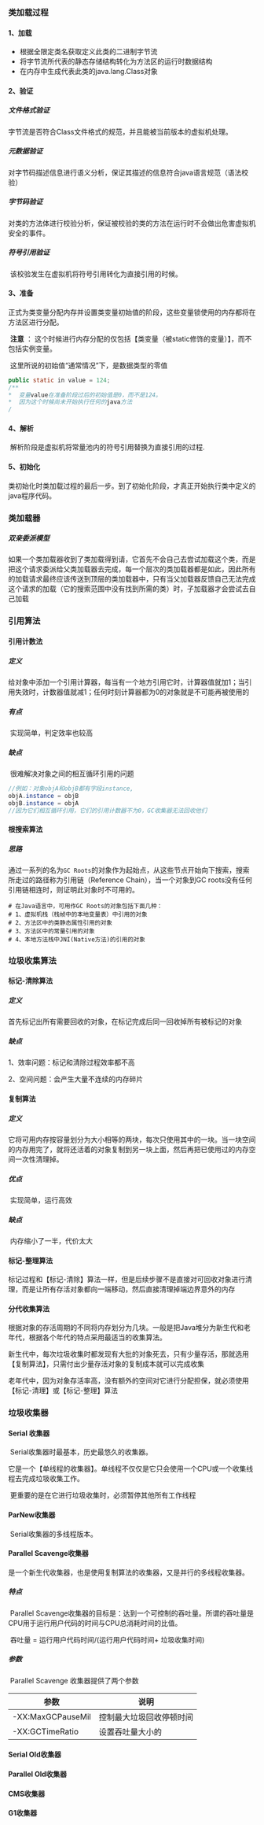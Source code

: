### 类加载过程

#### 1、加载

* 根据全限定类名获取定义此类的二进制字节流
* 将字节流所代表的静态存储结构转化为方法区的运行时数据结构
* 在内存中生成代表此类的java.lang.Class对象

#### 2、验证

##### 文件格式验证

​	字节流是否符合Class文件格式的规范，并且能被当前版本的虚拟机处理。

##### 元数据验证

​	对字节码描述信息进行语义分析，保证其描述的信息符合java语言规范（语法校验）

##### 字节码验证

​	对类的方法体进行校验分析，保证被校验的类的方法在运行时不会做出危害虚拟机安全的事件。

##### 符号引用验证

​	该校验发生在虚拟机将符号引用转化为直接引用的时候。

#### 3、准备

​	正式为类变量分配内存并设置类变量初始值的阶段，这些变量锁使用的内存都将在方法区进行分配。

​	**注意** ： 这个时候进行内存分配的仅包括【类变量（被static修饰的变量）】，而不包括实例变量。

​		     这里所说的初始值“通常情况”下，是数据类型的零值

```java 
public static in value = 124;
/**
*  变量value在准备阶段过后的初始值是0，而不是124。
*  因为这个时候尚未开始执行任何的java方法
/
```

#### 4、解析

​	解析阶段是虚拟机将常量池内的符号引用替换为直接引用的过程.

#### 5、初始化

​	类初始化时类加载过程的最后一步。到了初始化阶段，才真正开始执行类中定义的java程序代码。

### 类加载器

##### 双亲委派模型

​	如果一个类加载器收到了类加载得到请，它首先不会自己去尝试加载这个类，而是把这个请求委派给父类加载器去完成，每一个层次的类加载器都是如此，因此所有的加载请求最终应该传送到顶层的类加载器中，只有当父加载器反馈自己无法完成这个请求的加载（它的搜索范围中没有找到所需的类）时，子加载器才会尝试去自己加载



### 引用算法

#### 引用计数法

##### 定义

​	给对象中添加一个引用计算器，每当有一个地方引用它时，计算器值就加1；当引用失效时，计数器值就减1；任何时刻计算器都为0的对象就是不可能再被使用的

##### 有点

​	实现简单，判定效率也较高

##### 缺点

​	很难解决对象之间的相互循环引用的问题

```java 
//例如：对象objA和objB都有字段instance,
objA.instance = objB
objB.instance = objA
//因为它们相互循环引用，它们的引用计数器不为0，GC收集器无法回收他们
```



#### 根搜索算法

##### 思路

​	通过一系列的名为```GC Roots```的对象作为起始点，从这些节点开始向下搜索，搜索所走过的路径称为引用链（Reference Chain），当一个对象到GC roots没有任何引用链相连时，则证明此对象时不可用的。

```shell
# 在Java语言中，可用作GC Roots的对象包括下面几种：
# 1、虚拟机栈（栈帧中的本地变量表）中引用的对象
# 2、方法区中的类静态属性引用的对象
# 3、方法区中的常量引用的对象
# 4、本地方法栈中JNI(Native方法)的引用的对象
```



### 垃圾收集算法

#### 标记-清除算法

##### 定义

​	首先标记出所有需要回收的对象，在标记完成后同一回收掉所有被标记的对象

##### 缺点

1、效率问题：标记和清除过程效率都不高

2、空间问题：会产生大量不连续的内存碎片

#### 复制算法

##### 定义

​	它将可用内存按容量划分为大小相等的两块，每次只使用其中的一块。当一块空间的内存用完了，就将还活着的对象复制到另一块上面，然后再把已使用过的内存空间一次性清理掉。

##### 优点

​	实现简单，运行高效

##### 缺点

​	 内存缩小了一半，代价太大

#### 标记-整理算法

​	标记过程和【标记-清除】算法一样，但是后续步骤不是直接对可回收对象进行清理，而是让所有存活对象都向一端移动，然后直接清理掉端边界意外的内存

#### 分代收集算法

​	根据对象的存活周期的不同将内存划分为几块。一般是把Java堆分为新生代和老年代，根据各个年代的特点采用最适当的收集算法。

​	新生代中，每次垃圾收集时都发现有大批的对象死去，只有少量存活，那就选用【复制算法】，只需付出少量存活对象的复制成本就可以完成收集

​	老年代中，因为对象存活率高，没有额外的空间对它进行分配担保，就必须使用【标记-清理】或【标记-整理】算法

### 垃圾收集器

#### Serial 收集器

​	Serial收集器时最基本，历史最悠久的收集器。

​	它是一个【单线程的收集器】。单线程不仅仅是它只会使用一个CPU或一个收集线程去完成垃圾收集工作。

​	更重要的是在它进行垃圾收集时，必须暂停其他所有工作线程

#### ParNew收集器

​	Serial收集器的多线程版本。

#### Parallel Scavenge收集器

​	是一个新生代收集器，也是使用复制算法的收集器，又是并行的多线程收集器。

##### 特点

​	Parallel Scavenge收集器的目标是：达到一个可控制的吞吐量。所谓的吞吐量是CPU用于运行用户代码的时间与CPU总消耗时间的比值。

​	吞吐量 = 运行用户代码时间/(运行用户代码时间+ 垃圾收集时间)

#####  参数

​	Parallel Scavenge 收集器提供了两个参数

| 参数              | 说明                     |
| ----------------- | ------------------------ |
| -XX:MaxGCPauseMil | 控制最大垃圾回收停顿时间 |
| -XX:GCTimeRatio   | 设置吞吐量大小的         |

#### Serial Old收集器

#### Parallel Old收集器

#### CMS收集器

#### G1收集器

















